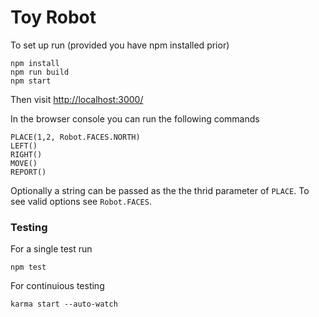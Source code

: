 # Toy Robot


To set up run (provided you have npm installed prior)
```
npm install
npm run build
npm start
```

Then visit [http://localhost:3000/](http://localhost:3000/)


In the browser console you can run the following commands

```
PLACE(1,2, Robot.FACES.NORTH)
LEFT()
RIGHT()
MOVE()
REPORT()
```
Optionally a string can be passed as the the thrid parameter of `PLACE`. To see valid options see `Robot.FACES`.

### Testing
For a single test run

`npm test`

For continuious testing

`karma start --auto-watch`